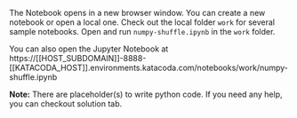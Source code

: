 The Notebook opens in a new browser window. You can create a new notebook or open a local one. Check out the local folder `work` for several sample notebooks. Open and run `numpy-shuffle.ipynb` in the `work` folder.

You can also open the Jupyter Notebook at https://[[HOST_SUBDOMAIN]]-8888-[[KATACODA_HOST]].environments.katacoda.com/notebooks/work/numpy-shuffle.ipynb

**Note:**
There are placeholder(s) to write python code. If you need any help, you can checkout solution tab.
